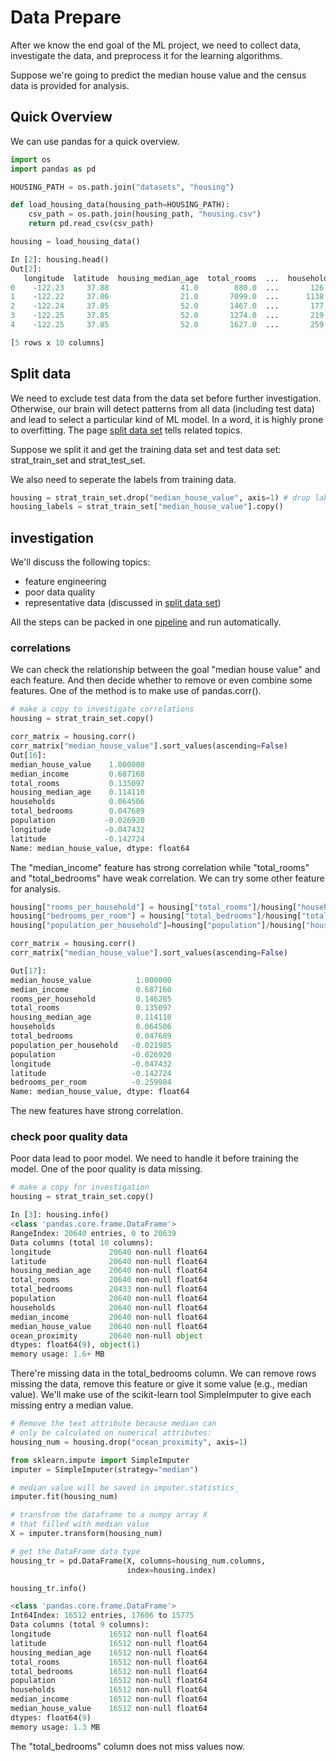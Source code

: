 # Data Prepare

After we know the end goal of the ML project,
we need to collect data, investigate the data,
and preprocess it for the learning algorithms.

Suppose we're going to predict the median house value
and the census data is provided for analysis.

## Quick Overview

We can use pandas for a quick overview.

```python
import os
import pandas as pd

HOUSING_PATH = os.path.join("datasets", "housing")

def load_housing_data(housing_path=HOUSING_PATH):
    csv_path = os.path.join(housing_path, "housing.csv")
    return pd.read_csv(csv_path)

housing = load_housing_data()

In [2]: housing.head()
Out[2]:
   longitude  latitude  housing_median_age  total_rooms  ...  households  median_income  median_house_value  ocean_proximity
0    -122.23     37.88                41.0        880.0  ...       126.0         8.3252            452600.0         NEAR BAY
1    -122.22     37.86                21.0       7099.0  ...      1138.0         8.3014            358500.0         NEAR BAY
2    -122.24     37.85                52.0       1467.0  ...       177.0         7.2574            352100.0         NEAR BAY
3    -122.25     37.85                52.0       1274.0  ...       219.0         5.6431            341300.0         NEAR BAY
4    -122.25     37.85                52.0       1627.0  ...       259.0         3.8462            342200.0         NEAR BAY

[5 rows x 10 columns]
```

## Split data

We need to exclude test data from the data set before
further investigation. Otherwise, our brain will detect patterns
from all data (including test data) and lead
to select a particular kind of ML model. In a word,
it is highly prone to overfitting. The page [split data set][split data set page]
tells related topics.

Suppose we split it and get the training data set and
test data set: strat_train_set and strat_test_set.

We also need to seperate the labels from training data.

```python
housing = strat_train_set.drop("median_house_value", axis=1) # drop labels for training set
housing_labels = strat_train_set["median_house_value"].copy()
```

## investigation

We'll discuss the following topics:

* feature engineering
* poor data quality
* representative data (discussed in [split data set][split data set page])

All the steps can be packed in one [pipeline](./data_prepare_pipeling.md)
and run automatically.

### correlations

We can check the relationship between the goal "median house value"
and each feature. And then decide whether to remove or
even combine some features. One of the method is to make use of pandas.corr().

```python
# make a copy to investigate correlations
housing = strat_train_set.copy()

corr_matrix = housing.corr()
corr_matrix["median_house_value"].sort_values(ascending=False)
Out[16]:
median_house_value    1.000000
median_income         0.687160
total_rooms           0.135097
housing_median_age    0.114110
households            0.064506
total_bedrooms        0.047689
population           -0.026920
longitude            -0.047432
latitude             -0.142724
Name: median_house_value, dtype: float64
```

The "median_income" feature has strong correlation while
"total_rooms" and "total_bedrooms" have weak correlation.
We can try some other feature for analysis.

```python
housing["rooms_per_household"] = housing["total_rooms"]/housing["households"]
housing["bedrooms_per_room"] = housing["total_bedrooms"]/housing["total_rooms"]
housing["population_per_household"]=housing["population"]/housing["households"]

corr_matrix = housing.corr()
corr_matrix["median_house_value"].sort_values(ascending=False)

Out[17]:
median_house_value          1.000000
median_income               0.687160
rooms_per_household         0.146285
total_rooms                 0.135097
housing_median_age          0.114110
households                  0.064506
total_bedrooms              0.047689
population_per_household   -0.021985
population                 -0.026920
longitude                  -0.047432
latitude                   -0.142724
bedrooms_per_room          -0.259984
Name: median_house_value, dtype: float64
```

The new features have strong correlation.

### check poor quality data

Poor data lead to poor model. We need to handle
it before training the model. One of the poor quality is
data missing.

```python
# make a copy for investigation
housing = strat_train_set.copy()

In [3]: housing.info()
<class 'pandas.core.frame.DataFrame'>
RangeIndex: 20640 entries, 0 to 20639
Data columns (total 10 columns):
longitude             20640 non-null float64
latitude              20640 non-null float64
housing_median_age    20640 non-null float64
total_rooms           20640 non-null float64
total_bedrooms        20433 non-null float64
population            20640 non-null float64
households            20640 non-null float64
median_income         20640 non-null float64
median_house_value    20640 non-null float64
ocean_proximity       20640 non-null object
dtypes: float64(9), object(1)
memory usage: 1.6+ MB
```

There're missing data in the total_bedrooms column.
We can remove rows missing the data, remove
this feature or give it some value (e.g., median value).
We'll make use of the scikit-learn tool SimpleImputer
to give each missing entry a median value.

```python
# Remove the text attribute because median can
# only be calculated on numerical attributes:
housing_num = housing.drop("ocean_proximity", axis=1)

from sklearn.impute import SimpleImputer
imputer = SimpleImputer(strategy="median")

# median value will be saved in imputer.statistics_
imputer.fit(housing_num)

# transfrom the dataframe to a numpy array X
# that filled with median value 
X = imputer.transform(housing_num)

# get the DataFrame data type
housing_tr = pd.DataFrame(X, columns=housing_num.columns,
                          index=housing.index)

housing_tr.info()

<class 'pandas.core.frame.DataFrame'>
Int64Index: 16512 entries, 17606 to 15775
Data columns (total 9 columns):
longitude             16512 non-null float64
latitude              16512 non-null float64
housing_median_age    16512 non-null float64
total_rooms           16512 non-null float64
total_bedrooms        16512 non-null float64
population            16512 non-null float64
households            16512 non-null float64
median_income         16512 non-null float64
median_house_value    16512 non-null float64
dtypes: float64(9)
memory usage: 1.3 MB
```

The "total_bedrooms" column does not miss values now.

[split data set page]: ./split_data_set.md
